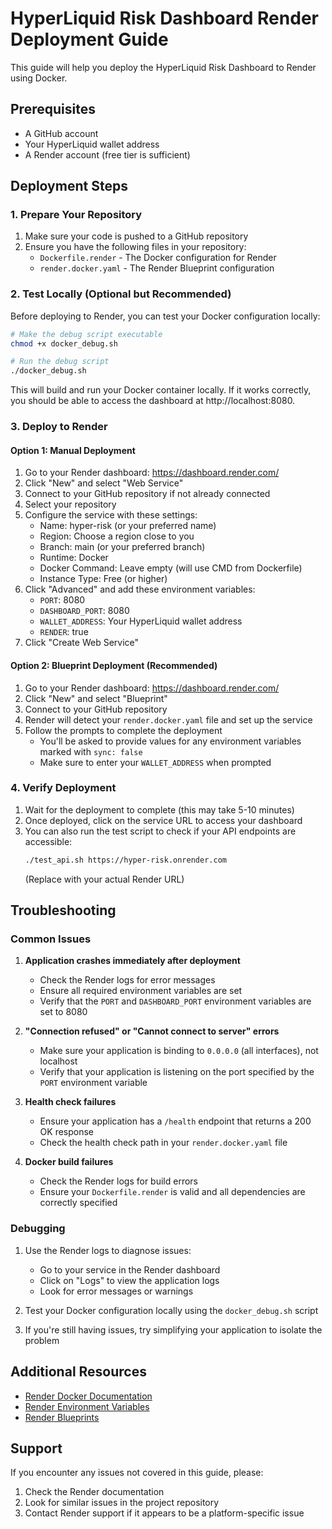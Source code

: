 # HyperLiquid Risk Dashboard Render Deployment Guide

This guide will help you deploy the HyperLiquid Risk Dashboard to Render using Docker.

## Prerequisites

- A GitHub account
- Your HyperLiquid wallet address
- A Render account (free tier is sufficient)

## Deployment Steps

### 1. Prepare Your Repository

1. Make sure your code is pushed to a GitHub repository
2. Ensure you have the following files in your repository:
   - `Dockerfile.render` - The Docker configuration for Render
   - `render.docker.yaml` - The Render Blueprint configuration

### 2. Test Locally (Optional but Recommended)

Before deploying to Render, you can test your Docker configuration locally:

```bash
# Make the debug script executable
chmod +x docker_debug.sh

# Run the debug script
./docker_debug.sh
```

This will build and run your Docker container locally. If it works correctly, you should be able to access the dashboard at http://localhost:8080.

### 3. Deploy to Render

#### Option 1: Manual Deployment

1. Go to your Render dashboard: https://dashboard.render.com/
2. Click "New" and select "Web Service"
3. Connect to your GitHub repository if not already connected
4. Select your repository
5. Configure the service with these settings:
   - Name: hyper-risk (or your preferred name)
   - Region: Choose a region close to you
   - Branch: main (or your preferred branch)
   - Runtime: Docker
   - Docker Command: Leave empty (will use CMD from Dockerfile)
   - Instance Type: Free (or higher)
6. Click "Advanced" and add these environment variables:
   - `PORT`: 8080
   - `DASHBOARD_PORT`: 8080
   - `WALLET_ADDRESS`: Your HyperLiquid wallet address
   - `RENDER`: true
7. Click "Create Web Service"

#### Option 2: Blueprint Deployment (Recommended)

1. Go to your Render dashboard: https://dashboard.render.com/
2. Click "New" and select "Blueprint"
3. Connect to your GitHub repository
4. Render will detect your `render.docker.yaml` file and set up the service
5. Follow the prompts to complete the deployment
   - You'll be asked to provide values for any environment variables marked with `sync: false`
   - Make sure to enter your `WALLET_ADDRESS` when prompted

### 4. Verify Deployment

1. Wait for the deployment to complete (this may take 5-10 minutes)
2. Once deployed, click on the service URL to access your dashboard
3. You can also run the test script to check if your API endpoints are accessible:
   ```bash
   ./test_api.sh https://hyper-risk.onrender.com
   ```
   (Replace with your actual Render URL)

## Troubleshooting

### Common Issues

1. **Application crashes immediately after deployment**
   - Check the Render logs for error messages
   - Ensure all required environment variables are set
   - Verify that the `PORT` and `DASHBOARD_PORT` environment variables are set to 8080

2. **"Connection refused" or "Cannot connect to server" errors**
   - Make sure your application is binding to `0.0.0.0` (all interfaces), not localhost
   - Verify that your application is listening on the port specified by the `PORT` environment variable

3. **Health check failures**
   - Ensure your application has a `/health` endpoint that returns a 200 OK response
   - Check the health check path in your `render.docker.yaml` file

4. **Docker build failures**
   - Check the Render logs for build errors
   - Ensure your `Dockerfile.render` is valid and all dependencies are correctly specified

### Debugging

1. Use the Render logs to diagnose issues:
   - Go to your service in the Render dashboard
   - Click on "Logs" to view the application logs
   - Look for error messages or warnings

2. Test your Docker configuration locally using the `docker_debug.sh` script

3. If you're still having issues, try simplifying your application to isolate the problem

## Additional Resources

- [Render Docker Documentation](https://render.com/docs/docker)
- [Render Environment Variables](https://render.com/docs/environment-variables)
- [Render Blueprints](https://render.com/docs/blueprint-spec)

## Support

If you encounter any issues not covered in this guide, please:
1. Check the Render documentation
2. Look for similar issues in the project repository
3. Contact Render support if it appears to be a platform-specific issue 